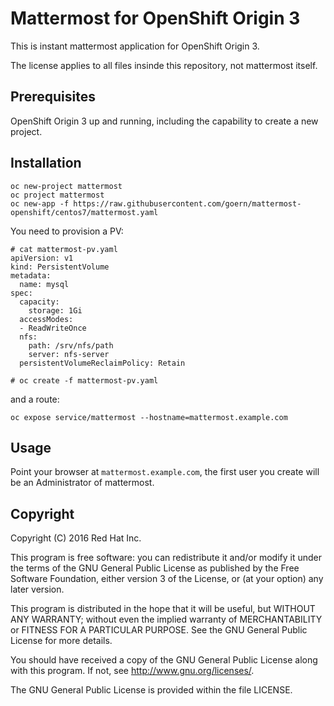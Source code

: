 # Mattermost for OpenShift Origin 3

This is instant mattermost application for OpenShift Origin 3.

The license applies to all files insinde this repository, not mattermost itself.

## Prerequisites

OpenShift Origin 3 up and running, including the capability to create a new project.


## Installation

```
oc new-project mattermost
oc project mattermost
oc new-app -f https://raw.githubusercontent.com/goern/mattermost-openshift/centos7/mattermost.yaml
```

You need to provision a PV:
```
# cat mattermost-pv.yaml
apiVersion: v1
kind: PersistentVolume
metadata:
  name: mysql
spec:
  capacity:
    storage: 1Gi
  accessModes:
  - ReadWriteOnce
  nfs:
    path: /srv/nfs/path
    server: nfs-server
  persistentVolumeReclaimPolicy: Retain

# oc create -f mattermost-pv.yaml
```

and a route:

`oc expose service/mattermost --hostname=mattermost.example.com`


## Usage

Point your browser at `mattermost.example.com`, the first user you create will
be an Administrator of mattermost.


## Copyright

Copyright (C) 2016 Red Hat Inc.

This program is free software: you can redistribute it and/or modify
it under the terms of the GNU General Public License as published by
the Free Software Foundation, either version 3 of the License, or
(at your option) any later version.

This program is distributed in the hope that it will be useful,
but WITHOUT ANY WARRANTY; without even the implied warranty of
MERCHANTABILITY or FITNESS FOR A PARTICULAR PURPOSE.  See the
GNU General Public License for more details.

You should have received a copy of the GNU General Public License
along with this program. If not, see <http://www.gnu.org/licenses/>.

The GNU General Public License is provided within the file LICENSE.
